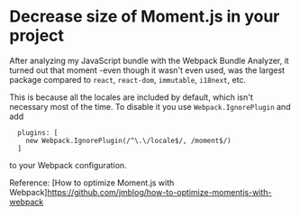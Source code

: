 # Decrease size of Moment.js in your project

After analyzing my JavaScript bundle with the Webpack Bundle Analyzer, it turned out that moment -even though it wasn't even used, was the largest package compared to `react`, `react-dom`, `immutable`, `i18next`, etc. 

This is because all the locales are included by default, which isn't necessary most of the time. 
To disable it you use `Webpack.IgnorePlugin` and add

```
  plugins: [
    new Webpack.IgnorePlugin(/^\.\/locale$/, /moment$/)
  ]
```

to your Webpack configuration. 

Reference: [How to optimize Moment.js with Webpack]https://github.com/jmblog/how-to-optimize-momentjs-with-webpack
